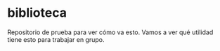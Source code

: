 biblioteca
==========

Repositorio de prueba para ver cómo va esto.
Vamos a ver qué utilidad tiene esto para trabajar en grupo.
